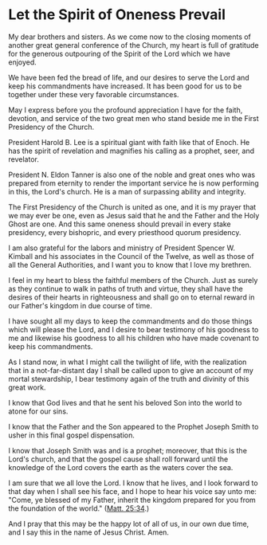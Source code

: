 # Let the Spirit of Oneness Prevail

My dear brothers and sisters. As we come now to the closing moments of another
great general conference of the Church, my heart is full of gratitude for the
generous outpouring of the Spirit of the Lord which we have enjoyed.

We have been fed the bread of life, and our desires to serve the Lord and keep
his commandments have increased. It has been good for us to be together under
these very favorable circumstances.

May I express before you the profound appreciation I have for the faith,
devotion, and service of the two great men who stand beside me in the First
Presidency of the Church.

President Harold B. Lee is a spiritual giant with faith like that of Enoch. He
has the spirit of revelation and magnifies his calling as a prophet, seer, and
revelator.

President N. Eldon Tanner is also one of the noble and great ones who was
prepared from eternity to render the important service he is now performing in
this, the Lord's church. He is a man of surpassing ability and integrity.

The First Presidency of the Church is united as one, and it is my prayer that
we may ever be one, even as Jesus said that he and the Father and the Holy
Ghost are one. And this same oneness should prevail in every stake presidency,
every bishopric, and every priesthood quorum presidency.

I am also grateful for the labors and ministry of President Spencer W. Kimball
and his associates in the Council of the Twelve, as well as those of all the
General Authorities, and I want you to know that I love my brethren.

I feel in my heart to bless the faithful members of the Church. Just as surely
as they continue to walk in paths of truth and virtue, they shall have the
desires of their hearts in righteousness and shall go on to eternal reward in
our Father's kingdom in due course of time.

I have sought all my days to keep the commandments and do those things which
will please the Lord, and I desire to bear testimony of his goodness to me and
likewise his goodness to all his children who have made covenant to keep his
commandments.

As I stand now, in what I might call the twilight of life, with the
realization that in a not-far-distant day I shall be called upon to give an
account of my mortal stewardship, I bear testimony again of the truth and
divinity of this great work.

I know that God lives and that he sent his beloved Son into the world to atone
for our sins.

I know that the Father and the Son appeared to the Prophet Joseph Smith to
usher in this final gospel dispensation.

I know that Joseph Smith was and is a prophet; moreover, that this is the
Lord's church, and that the gospel cause shall roll forward until the
knowledge of the Lord covers the earth as the waters cover the sea.

I am sure that we all love the Lord. I know that he lives, and I look forward
to that day when I shall see his face, and I hope to hear his voice say unto
me: "Come, ye blessed of my Father, inherit the kingdom prepared for you from
the foundation of the world." ([Matt.
25:34](https://www.lds.org/scriptures/nt/matt/25.34?lang=eng#33).)

And I pray that this may be the happy lot of all of us, in our own due time,
and I say this in the name of Jesus Christ. Amen.

